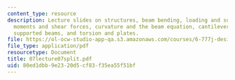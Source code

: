 ```yaml
---
content_type: resource
description: Lecture slides on structures, beam bending, loading and supports, bending
  moments and shear forces, curvature and the beam equation, cantilevers and doubly
  supported beams, and torsion and plates.
file: https://ol-ocw-studio-app-qa.s3.amazonaws.com/courses/6-777j-design-and-fabrication-of-microelectromechanical-devices-spring-2007/80ed1dbb9e2320d5cf83f35ea55f51bf_07lecture07split.pdf
file_type: application/pdf
resourcetype: Document
title: 07lecture07split.pdf
uid: 80ed1dbb-9e23-20d5-cf83-f35ea55f51bf
---
```

